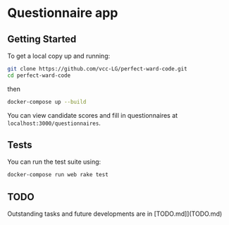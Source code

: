 # Questionnaire app

## Getting Started

To get a local copy up and running:

```bash
git clone https://github.com/vcc-LG/perfect-ward-code.git
cd perfect-ward-code
```

then

```bash
docker-compose up --build
```

You can view candidate scores and fill in questionnaires at `localhost:3000/questionnaires`.

## Tests

You can run the test suite using:

```bash
docker-compose run web rake test
```

## TODO

Outstanding tasks and future developments are in [TODO.md]](TODO.md)
